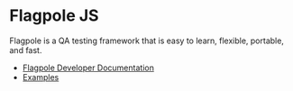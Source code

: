 # Flagpole JS

Flagpole is a QA testing framework that is easy to learn, flexible, portable, and fast.

* [Flagpole Developer Documentation](https://flocasts.github.io/flagpole/)
* [Examples](https://github.com/flocasts/flagpole/tree/master/example)



